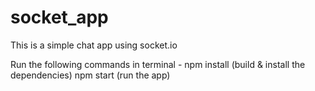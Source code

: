 # socket_app
This is a simple chat app using socket.io

Run the following commands in terminal -
npm install (build & install the dependencies)
npm start (run the app)
